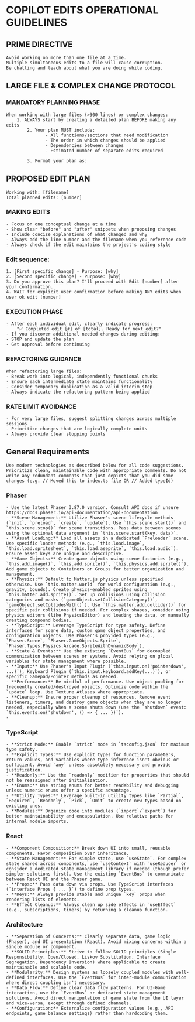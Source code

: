 # COPILOT EDITS OPERATIONAL GUIDELINES

## PRIME DIRECTIVE

    Avoid working on more than one file at a time.
    Multiple simultaneous edits to a file will cause corruption.
    Be chatting and teach about what you are doing while coding.

## LARGE FILE & COMPLEX CHANGE PROTOCOL

### MANDATORY PLANNING PHASE

    When working with large files (>300 lines) or complex changes:
    	1. ALWAYS start by creating a detailed plan BEFORE making any edits
            2. Your plan MUST include:
                   - All functions/sections that need modification
                   - The order in which changes should be applied
                   - Dependencies between changes
                   - Estimated number of separate edits required

            3. Format your plan as:

## PROPOSED EDIT PLAN

    Working with: [filename]
    Total planned edits: [number]

### MAKING EDITS

    - Focus on one conceptual change at a time
    - Show clear "before" and "after" snippets when proposing changes
    - Include concise explanations of what changed and why
    - Always add the line number and the filename when you reference code
    - Always check if the edit maintains the project's coding style

### Edit sequence:

    1. [First specific change] - Purpose: [why]
    2. [Second specific change] - Purpose: [why]
    3. Do you approve this plan? I'll proceed with Edit [number] after your confirmation.
    4. WAIT for explicit user confirmation before making ANY edits when user ok edit [number]

### EXECUTION PHASE

    - After each individual edit, clearly indicate progress:
    	"✅ Completed edit [#] of [total]. Ready for next edit?"
    - If you discover additional needed changes during editing:
    - STOP and update the plan
    - Get approval before continuing

### REFACTORING GUIDANCE

    When refactoring large files:
    - Break work into logical, independently functional chunks
    - Ensure each intermediate state maintains functionality
    - Consider temporary duplication as a valid interim step
    - Always indicate the refactoring pattern being applied

### RATE LIMIT AVOIDANCE

    - For very large files, suggest splitting changes across multiple sessions
    - Prioritize changes that are logically complete units
    - Always provide clear stopping points

## General Requirements

    Use modern technologies as described below for all code suggestions. Prioritize clean, maintainable code with appropriate comments. Do not write any redundant comments that just depicts that you did some changes (e.g. // Moved this to index.ts file OR // Added typeId)

### Phaser

    - Use the latest Phaser 3.87.0 version. Consult API docs if unsure https://docs.phaser.io/api-documentation/api-documentation
    - **Scene Management:** Utilize Phaser's scene lifecycle methods (`init`, `preload`, `create`, `update`). Use `this.scene.start()` and `this.scene.stop()` for scene transitions. Pass data between scenes using the optional data argument in `this.scene.start(key, data)`.
    - **Asset Loading:** Load all assets in a dedicated `Preloader` scene. Use specific loader methods (e.g., `this.load.image`, `this.load.spritesheet`, `this.load.aseprite`, `this.load.audio`). Ensure asset keys are unique and descriptive.
    - **Game Objects:** Create game objects using scene factories (e.g., `this.add.image()`, `this.add.sprite()`, `this.physics.add.sprite()`). Add game objects to Containers or Groups for better organization and management.
    - **Physics:** Default to Matter.js physics unless specified otherwise. Use `this.matter.world` for world configuration (e.g., gravity, bounds). Create physics-enabled sprites using `this.matter.add.sprite()`. Set up collisions using collision categories and masks (`gameObject.setCollisionCategory()`, `gameObject.setCollidesWith()`). Use `this.matter.add.collider()` for specific pair collisions if needed. For complex shapes, consider using physics editors (like PhysicsEditor) and loading the data, or manually creating compound bodies.
    - **TypeScript:** Leverage TypeScript for type safety. Define interfaces for scene data, custom game object properties, and configuration objects. Use Phaser's provided types (e.g., `Phaser.Scene`, `Phaser.GameObjects.Sprite`, `Phaser.Types.Physics.Arcade.SpriteWithDynamicBody`).
    - **State & Events:** Use the existing `EventBus` for decoupled communication between scenes or systems. Avoid relying on global variables for state management where possible.
    - **Input:** Use Phaser's Input Plugin (`this.input.on('pointerdown', ...)`), Keyboard Plugin (`this.input.keyboard.addKey(...)`), or specific Gamepad/Pointer methods as needed.
    - **Performance:** Be mindful of performance. Use object pooling for frequently created/destroyed objects. Optimize code within the `update` loop. Use Texture Atlases where appropriate.
    - **Cleanup:** Ensure proper cleanup of resources. Remove event listeners, timers, and destroy game objects when they are no longer needed, especially when a scene shuts down (use the `shutdown` event: `this.events.on('shutdown', () => { ... })`).
    -

### TypeScript

    - **Strict Mode:** Enable `strict` mode in `tsconfig.json` for maximum type safety.
    - **Explicit Types:** Use explicit types for function parameters, return values, and variables where type inference isn't obvious or sufficient. Avoid `any` unless absolutely necessary and provide justification.
    - **Readonly:** Use the `readonly` modifier for properties that should not be reassigned after initialization.
    - **Enums:** Use string enums for better readability and debugging unless numeric enums offer a specific advantage.
    - **Utility Types:** Leverage built-in utility types like `Partial`, `Required`, `Readonly`, `Pick`, `Omit` to create new types based on existing ones.
    - **Modules:** Organize code into modules (`import`/`export`) for better maintainability and encapsulation. Use relative paths for internal module imports.

### React

    - **Component Composition:** Break down UI into small, reusable components. Favor composition over inheritance.
    - **State Management:** For simple state, use `useState`. For complex state shared across components, use `useContext` with `useReducer` or consider a dedicated state management library if needed (though prefer simpler solutions first). Use the existing `EventBus` to communicate between React UI and the Phaser game.
    - **Props:** Pass data down via props. Use TypeScript interfaces (`interface Props { ... }`) to define prop types.
    - **Keys:** Always provide stable and unique `key` props when rendering lists of elements.
    - **Effect Cleanup:** Always clean up side effects in `useEffect` (e.g., subscriptions, timers) by returning a cleanup function.

### Architecture

    - **Separation of Concerns:** Clearly separate data, game logic (Phaser), and UI presentation (React). Avoid mixing concerns within a single module or component.
    - **SOLID Principles:** Strive to follow SOLID principles (Single Responsibility, Open/Closed, Liskov Substitution, Interface Segregation, Dependency Inversion) where applicable to create maintainable and scalable code.
    - **Modularity:** Design systems as loosely coupled modules with well-defined interfaces. Use the `EventBus` for inter-module communication where direct coupling isn't necessary.
    - **Data Flow:** Define clear data flow patterns. For UI-Game interaction, use the `EventBus` or dedicated state management solutions. Avoid direct manipulation of game state from the UI layer and vice-versa, except through defined channels.
    - **Configuration:** Externalize configuration values (e.g., API endpoints, game balance settings) rather than hardcoding them.
